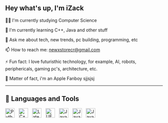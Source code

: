 
## Hey what's up, I'm iZack
👩‍💻 I'm currently studying Computer Science

🧠 I'm currently learning C++, Java and other stuff

💬 Ask me about tech, new trends, pc building, programming, etc

📫 How to reach me: newxstorecr@gmail.com

⚡️ Fun fact: I love futuristhic technology, for example, AI, robots, periphericals, gaming pc's, architecture, etc.

🐉 Matter of fact, i'm an Apple Fanboy sjjsjsj 

---

## 🧰 Languages and Tools

<img align="left" alt="Python" width="30px" style="padding-right:10px;" src="https://cdn.jsdelivr.net/gh/devicons/devicon/icons/python/python-plain.svg" />
<img align = "left" alt= "C++" width="30px" style="padding-right:10px;" src="https://cdn.jsdelivr.net/gh/devicons/devicon/icons/cplusplus/cplusplus-original.svg" />
<img align="left" alt="Latex" width="30px" style="padding-right:10px;" img src="https://cdn.jsdelivr.net/gh/devicons/devicon/icons/latex/latex-original.svg" />
<img align="left" alt="UE" width="30px" style="padding-right:10px;" img src="https://cdn.jsdelivr.net/gh/devicons/devicon/icons/unrealengine/unrealengine-original.svg" />
<img align="left" alt="Java" width="30px" style="padding-right:10px;" img src="https://cdn.jsdelivr.net/gh/devicons/devicon/icons/java/java-original.svg" />
<img align="left" alt="Java" width="30px" style="padding-right:10px;" img src="https://cdn.jsdelivr.net/gh/devicons/devicon/icons/go/go-original-wordmark.svg" />
<img align="left" alt="Java" width="30px" style="padding-right:10px;" img src="https://cdn.jsdelivr.net/gh/devicons/devicon/icons/git/git-plain.svg" />
<br />

#       
          
          
          
          
